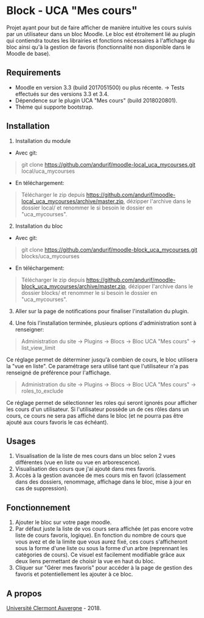 Block - UCA "Mes cours"
==================================
Projet ayant pour but de faire afficher de manière intuitive les cours suivis par un utilisateur dans un bloc Moodle. 
Le bloc est étroitement lié au plugin qui contiendra toutes les librairies et fonctions nécessaires à l'affichage du bloc ainsi qu'à la gestion de favoris (fonctionnalité non disponible dans le Moodle de base).

Requirements
------------
- Moodle en version 3.3 (build 2017051500) ou plus récente.
-> Tests effectués sur des versions 3.3 et 3.4.<br/>
- Dépendence sur le plugin UCA "Mes cours" (build 2018020801).
- Thème qui supporte bootstrap.

Installation
------------
1. Installation du module

- Avec git:
> git clone https://github.com/andurif/moodle-local_uca_mycourses.git local/uca_mycourses

- En téléchargement:
> Télécharger le zip depuis https://github.com/andurif/moodle-local_uca_mycourses/archive/master.zip, dézipper l'archive dans le dossier local/ et renommer le si besoin le dossier en "uca_mycourses".
  
2. Installation du bloc

- Avec git:
> git clone https://github.com/andurif/moodle-block_uca_mycourses.git blocks/uca_mycourses

- En téléchargement:
> Télécharger le zip depuis https://github.com/andurif/moodle-block_uca_mycourses/archive/master.zip, dézipper l'archive dans le dossier blocks/ et renommer le si besoin le dossier en "uca_mycourses".

3. Aller sur la page de notifications pour finaliser l'installation du plugin.

4. Une fois l'installation terminée, plusieurs options d'administration sont à renseigner:

> Administration du site -> Plugins -> Blocs -> Bloc UCA "Mes cours" -> list_view_limit

Ce réglage permet de déterminer jusqu'à combien de cours, le bloc utilisera la "vue en liste". Ce paramétrage sera utilisé tant que l'utilisateur n'a pas renseigné de préférence pour l'affichage.

> Administration du site -> Plugins -> Blocs -> Bloc UCA "Mes cours" -> roles_to_exclude

Ce réglage permet de sélectionner les roles qui seront ignorés pour afficher les cours d'un utilisateur. Si l'utilisateur possède un de ces rôles dans un cours, ce cours ne sera pas affiché dans le bloc (et ne pourra pas être ajouté aux cours favoris le cas échéant).

Usages
-----
1. Visualisation de la liste de mes cours dans un bloc selon 2 vues différentes (vue en liste ou vue en arborescence).
2. Visualisation des cours que j'ai ajouté dans mes favoris. 
3. Accès à la gestion avancée de mes cours mis en favori (classement dans des dossiers, renommage, affichage dans le bloc, mise à jour en cas de suppression).

Fonctionnement
-----
1. Ajouter le bloc sur votre page moodle.
2. Par défaut juste la liste de vos cours sera affichée (et pas encore votre liste de cours favoris, logique). En fonction du nombre de cours que vous avez et de la limite que vous aurez fixé, ces cours s'afficheront sous la forme d'une liste ou sous la forme d'un arbre (reprennant les catégories de cours).
Ce visuel est facilement modifiable grâce aux deux liens permettant de choisir la vue en haut du bloc.   
3. Cliquer sur "Gérer mes favoris" pour accéder à la page de gestion des favoris et potentiellement les ajouter à ce bloc.

A propos
------
<a href="www.uca.fr">Université Clermont Auvergne</a> - 2018.